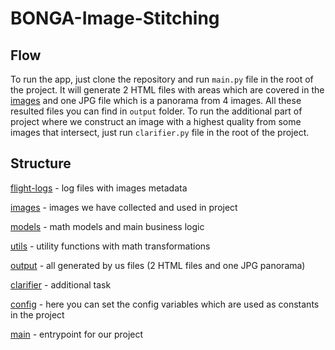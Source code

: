 # BONGA-Image-Stitching

## Flow
To run the app, just clone the repository and run ```main.py``` file in the root of the project. It will generate 2 HTML files with areas which are covered in the [images](https://github.com/SevkavTV/BONGA-Image-Stitching/tree/main/images) and one JPG file which is a panorama from 4 images. All these resulted files you can find in ```output``` folder.
To run the additional part of project where we construct an image with a highest quality from some images that intersect, just run ```clarifier.py``` file in the root of the project.

## Structure
[flight-logs](https://github.com/SevkavTV/BONGA-Image-Stitching/tree/main/flight-logs) - log files with images metadata

[images](https://github.com/SevkavTV/BONGA-Image-Stitching/tree/main/images) - images we have collected and used in project

[models](https://github.com/SevkavTV/BONGA-Image-Stitching/tree/main/models) - math models and main business logic

[utils](https://github.com/SevkavTV/BONGA-Image-Stitching/tree/main/utils) - utility functions with math transformations

[output](https://github.com/SevkavTV/BONGA-Image-Stitching/tree/main/output) - all generated by us files (2 HTML files and one JPG panorama)

[clarifier](https://github.com/SevkavTV/BONGA-Image-Stitching/blob/main/clarifier.py) - additional task

[config](https://github.com/SevkavTV/BONGA-Image-Stitching/blob/main/config.py) - here you can set the config variables which are used as constants in the project

[main](https://github.com/SevkavTV/BONGA-Image-Stitching/blob/main/main.py) - entrypoint for our project



